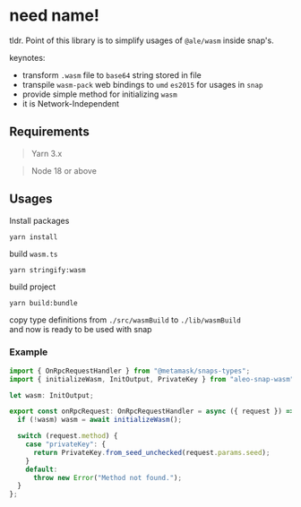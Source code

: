 # need name!

tldr. Point of this library is to simplify usages of `@ale/wasm` inside snap's.

keynotes:
 * transform `.wasm` file to `base64` string stored in file
 * transpile `wasm-pack` web bindings to `umd` `es2015` for usages in `snap`
 * provide simple method for initializing `wasm`
 * it is Network-Independent

## Requirements

> Yarn 3.x

> Node 18 or above

## Usages

Install packages
```shell
yarn install
```

build `wasm.ts`
```shell
yarn stringify:wasm
```

build project
```shell
yarn build:bundle
```

copy type definitions from `./src/wasmBuild` to `./lib/wasmBuild`  
and now is ready to be used with snap

### Example
```typescript
import { OnRpcRequestHandler } from "@metamask/snaps-types";
import { initializeWasm, InitOutput, PrivateKey } from "aleo-snap-wasm";

let wasm: InitOutput;

export const onRpcRequest: OnRpcRequestHandler = async ({ request }) => {
  if (!wasm) wasm = await initializeWasm();

  switch (request.method) {
    case "privateKey": {
      return PrivateKey.from_seed_unchecked(request.params.seed);
    }
    default:
      throw new Error("Method not found.");
  }
};
```
